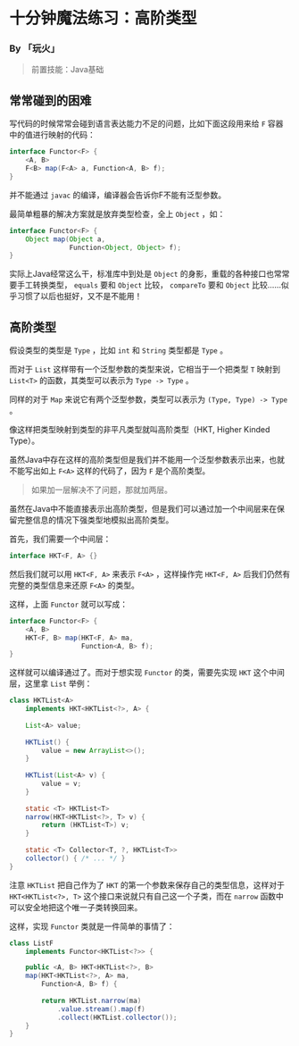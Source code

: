# 十分钟魔法练习：高阶类型

### By 「玩火」

> 前置技能：Java基础

## 常常碰到的困难

写代码的时候常常会碰到语言表达能力不足的问题，比如下面这段用来给 `F` 容器中的值进行映射的代码：

```java
interface Functor<F> {
    <A, B>
    F<B> map(F<A> a, Function<A, B> f);
}
```

并不能通过 `javac` 的编译，编译器会告诉你F不能有泛型参数。

最简单粗暴的解决方案就是放弃类型检查，全上 `Object` ，如：

```java
interface Functor<F> {
    Object map(Object a, 
               Function<Object, Object> f);
}
```

实际上Java经常这么干，标准库中到处是 `Object` 的身影，重载的各种接口也常常要手工转换类型， `equals` 要和 `Object` 比较， `compareTo` 要和 `Object` 比较……似乎习惯了以后也挺好，又不是不能用！

## 高阶类型

假设类型的类型是 `Type` ，比如 `int` 和 `String` 类型都是 `Type` 。

而对于 `List` 这样带有一个泛型参数的类型来说，它相当于一个把类型 `T` 映射到 `List<T>` 的函数，其类型可以表示为 `Type -> Type` 。

同样的对于 `Map` 来说它有两个泛型参数，类型可以表示为 `(Type, Type) -> Type` 。

像这样把类型映射到类型的非平凡类型就叫高阶类型（HKT, Higher Kinded Type）。

虽然Java中存在这样的高阶类型但是我们并不能用一个泛型参数表示出来，也就不能写出如上 `F<A>` 这样的代码了，因为 `F` 是个高阶类型。

> 如果加一层解决不了问题，那就加两层。

虽然在Java中不能直接表示出高阶类型，但是我们可以通过加一个中间层来在保留完整信息的情况下强类型地模拟出高阶类型。

首先，我们需要一个中间层：

```java
interface HKT<F, A> {}
```

然后我们就可以用 `HKT<F, A>` 来表示 `F<A>` ，这样操作完 `HKT<F, A>` 后我们仍然有完整的类型信息来还原 `F<A>` 的类型。

这样，上面 `Functor` 就可以写成：

```java
interface Functor<F> {
    <A, B> 
    HKT<F, B> map(HKT<F, A> ma, 
                  Function<A, B> f);
}
```

这样就可以编译通过了。而对于想实现 `Functor` 的类，需要先实现 `HKT` 这个中间层，这里拿 `List` 举例：

```java
class HKTList<A> 
    implements HKT<HKTList<?>, A> {
    
    List<A> value;
    
    HKTList() {
        value = new ArrayList<>();
    }
    
    HKTList(List<A> v) {
        value = v;
    }
    
    static <T> HKTList<T>
    narrow(HKT<HKTList<?>, T> v) {
        return (HKTList<T>) v;
    }
    
    static <T> Collector<T, ?, HKTList<T>>
    collector() { /* ... */ }
}
```

注意 `HKTList` 把自己作为了 `HKT` 的第一个参数来保存自己的类型信息，这样对于 `HKT<HKTList<?>, T>` 这个接口来说就只有自己这一个子类，而在 `narrow` 函数中可以安全地把这个唯一子类转换回来。

这样，实现 `Functor` 类就是一件简单的事情了：

```java
class ListF
    implements Functor<HKTList<?>> {

    public <A, B> HKT<HKTList<?>, B>
    map(HKT<HKTList<?>, A> ma, 
        Function<A, B> f) {
        
        return HKTList.narrow(ma)
            .value.stream().map(f)
            .collect(HKTList.collector());
    }
}
```



